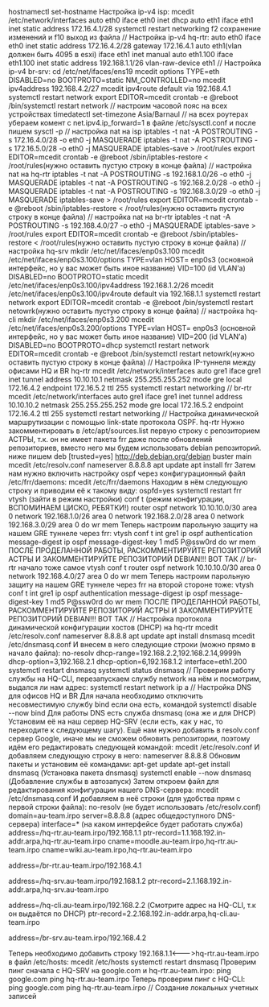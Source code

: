 hostnamectl set-hostname
Настройка ip-v4 isp:
mcedit /etc/network/interfaces
auto eth0
    iface eth0 inet dhcp
auto eth1
    iface eth1 inet static
    address 172.16.4.1/28
systemctl restart networking
f2 сохранение изменений и f10 выход из файла
//
Настройка ip-v4 hq-rtr:
auto eth0
    iface eth0 inet static
    address 172.16.4.2/28
    gateway 172.16.4.1
auto eth1(vlan должен быть 4095 в esxi)
    iface eth1 inet manual
auto eth1.100
    iface eth1.100 inet static
    address 192.168.1.1/26
    vlan-raw-device eth1
//
Настройка ip-v4 br-srv:
cd /etc/net/ifaces/ens19
mcedit options
TYPE=eth
DISABLED=no
BOOTPROTO=static
NM_CONTROLLED=no
mcedit ipv4address
192.168.4.2/27
mcedit ipv4route
default via 192.168.4.1
systemctl restart network
export EDITOR=mcedit
crontab -e
@reboot /bin/systemctl restart network
//
настроим часовой пояс на всех устройствах 
timedatectl set-timezone Asia/Barnaul
//
на всех роутерах убераем комент с net.ipv4.ip_forward=1 в файле /etc/sysctl.conf и после пишем sysctl -p
//
настройка nat на isp
iptables -t nat -A POSTROUTING -s 172.16.4.0/28 -o eth0 -j MASQUERADE
iptables -t nat -A POSTROUTING -s 172.16.5.0/28 -o eth0 -j MASQUERADE
iptables-save > /root/rules
export EDITOR=mcedit
crontab -e
@reboot /sbin/iptables-restore < /root/rules(нужно оставить пустую строку в конце файла)
//
настройка nat на hq-rtr
iptables -t nat -A POSTROUTING -s 192.168.1.0/26 -o eth0 -j MASQUERADE
iptables -t nat -A POSTROUTING -s 192.168.2.0/28 -o eth0 -j MASQUERADE
iptables -t nat -A POSTROUTING -s 192.168.3.0/29 -o eth0 -j MASQUERADE
iptables-save > /root/rules
export EDITOR=mcedit
crontab -e
@reboot /sbin/iptables-restore < /root/rules(нужно оставить пустую строку в конце файла)
//
настройка nat на br-rtr
iptables -t nat -A POSTROUTING -s 192.168.4.0/27 -o eth0 -j MASQUERADE
iptables-save > /root/rules
export EDITOR=mcedit
crontab -e
@reboot /sbin/iptables-restore < /root/rules(нужно оставить пустую строку в конце файла)
//
настройка hq-srv
mkdir /etc/net/ifaces/enp0s3.100
mcedit /etc/net/ifaces/enp0s3.100/options
TYPE=vlan
HOST= enp0s3 (основной интерфейс, но у вас может быть иное название)
VID=100 (id VLAN’а)
DISABLED=no
BOOTPROTO=static
mcedit /etc/net/ifaces/enp0s3.100/ipv4address 
192.168.1.2/26
mcedit /etc/net/ifaces/enp0s3.100/ipv4route
default via 192.168.1.1
systemctl restart network
export EDITOR=mcedit
crontab -e
@reboot /bin/systemctl restart netowrk(нужно оставить пустую строку в конце файла)
//
настройка hq-cli
mkdir /etc/net/ifaces/enp0s3.200
mcedit /etc/net/ifaces/enp0s3.200/options
TYPE=vlan
HOST= enp0s3 (основной интерфейс, но у вас может быть иное название)
VID=200 (id VLAN’а)
DISABLED=no
BOOTPROTO=dhcp
systemctl restart network
EDITOR=mcedit
crontab -e
@reboot /bin/systemctl restart netowrk(нужно оставить пустую строку в конце файла)
//
Настройка IP-туннеля между офисами HQ и BR
hq-rtr
mcedit /etc/network/interfaces
auto gre1
    iface gre1 inet tunnel
    address 10.10.10.1
    netmask 255.255.255.252
    mode gre
    local 172.16.4.2
    endpoint 172.16.5.2
    ttl 255
systemctl restart networking
//
br-rtr
mcedit /etc/network/interfaces
auto gre1
    iface gre1 inet tunnel
    address 10.10.10.2
    netmask 255.255.255.252
    mode gre
    local 172.16.5.2
    endpoint 172.16.4.2
    ttl 255
systemctl restart networking
//
Настройка динамической маршрутизации с помощью link-state протокола OSPF.
hq-rtr
Нужно закомментировать в /etc/apt/sources.list первую строку с репозиторием АСТРЫ, т.к. он не имеет пакета frr даже после обновлений репозиториев, вместо него мы будем использовать debian репозиторий.
ниже пишем deb [trusted=yes] http://deb.debian.org/debian buster main
mcedit /etc/resolv.conf
nameserver 8.8.8.8
apt update
apt install frr
Затем нам нужно включить настройку ospf через конфигурационный файл /etc/frr/daemons:
mcedit /etc/frr/daemons
Находим в нём следующую строку и приводим её к такому виду:
ospfd=yes
systemctl restart frr
vtysh (зайти в режим настройки)
conf t (режим конфигурации, ВСПОМИНАЕМ ЦИСКО, РЕБЯТКИ!)
router ospf
network 10.10.10.0/30 area 0
network 192.168.1.0/26 area 0
network 192.168.2.0/28 area 0
network 192.168.3.0/29 area 0
do wr mem
Теперь настроим парольную защиту на нашем GRE туннеле через frr:
vtysh
conf t
int gre1
ip ospf authentication message-digest
ip ospf message-digest-key 1 md5 P@ssw0rd
do wr mem
ПОСЛЕ ПРОДЕЛАННОЙ РАБОТЫ, РАСКОММЕНТИРУЙТЕ РЕПОЗИТОРИЙ АСТРЫ И ЗАКОММЕНТИРУЙТЕ РЕПОЗИТОРИЙ DEBIAN!!! ВОТ ТАК
//
br-rtr 
начало тоже самое 
vtysh
conf t 
router ospf
network 10.10.10.0/30 area 0
network 192.168.4.0/27 area 0
do wr mem
Теперь настроим парольную защиту на нашем GRE туннеле через frr на второй стороне тоже:
vtysh
conf t
int gre1
ip ospf authentication message-digest
ip ospf message-digest-key 1 md5 P@ssw0rd
do wr mem
ПОСЛЕ ПРОДЕЛАННОЙ РАБОТЫ, РАСКОММЕНТИРУЙТЕ РЕПОЗИТОРИЙ АСТРЫ И ЗАКОММЕНТИРУЙТЕ РЕПОЗИТОРИЙ DEBIAN!!! ВОТ ТАК
//
Настройка  протокола динамической конфигурации хостов (DHCP)
на hq-rtr
mcedit /etc/resolv.conf
nameserver 8.8.8.8
apt update
apt install dnsmasq
mcedit /etc/dnsmasq.conf
И внесем в него следующие строки (можно прямо в начало файла):
no-resolv
dhcp-range=192.168.2.2,192.168.2.14,9999h
dhcp-option=3,192.168.2.1
dhcp-option=6,192.168.1.2
interface=eth1.200
systemctl restart dnsmasq
systemctl status dnsmasq
//
Проверим работу службы на HQ-CLI, перезапускаем службу network на нём и посмотрим, выдался ли нам адрес:
systemctl restart network
ip a
//
Настройка DNS для офисов HQ и BR
Для начала необходимо отключить несовместимую службу bind если она есть, командой
systemctl disable --now bind
Для работы DNS есть служба dnsmasq (она же и для DHCP)
Установим её на наш сервер HQ-SRV (если есть, как у нас, то переходите к следующему шагу).
Ещё нам нужно добавить в resolv.conf сервер Google, иначе мы не сможем обновить репозитории, поэтому идём его редактировать следующей командой:
mcedit /etc/resolv.conf
И добавляем следующую строку в него:
nameserver 8.8.8.8
Обновим пакеты и установим её командами:
apt-get update
apt-get install dnsmasq (Установка пакета dnsmasq)
systemctl enable --now dnsmasq (Добавление службы в автозапуск)
Затем откроем файл для редактирования конфигурации нашего DNS-сервера:
mcedit /etc/dnsmasq.conf
И добавляем в неё строки (для удобства прям с первой строки файла):
no-resolv (не будет использовать /etc/resolv.conf)
domain=au-team.irpo
server=8.8.8.8 (адрес общедоступного DNS-сервера)
interface=* (на каком интерфейсе будет работать служба)
address=/hq-rtr.au-team.irpo/192.168.1.1
ptr-record=1.1.168.192.in-addr.arpa,hq-rtr.au-team.irpo
cname=moodle.au-team.irpo,hq-rtr.au-team.irpo
cname=wiki.au-team.irpo,hq-rtr.au-team.irpo

address=/br-rtr.au-team.irpo/192.168.4.1

address=/hq-srv.au-team.irpo/192.168.1.2
ptr-record=2.1.168.192.in-addr.arpa,hq-srv.au-team.irpo

address=/hq-cli.au-team.irpo/192.168.2.2 (Смотрите адрес на HQ-CLI, т.к он выдаётся по DHCP)
ptr-record=2.2.168.192.in-addr.arpa,hq-cli.au-team.irpo

address=/br-srv.au-team.irpo/192.168.4.2

Теперь необходимо добавить строку 192.168.1.1<--->hq-rtr.au-team.irpo в файл /etc/hosts:
mcedit /etc/hosts
systemctl restart dnsmasq
Проверим пинг сначала с HQ-SRV на google.com и hq-rtr.au-team.irpo:
ping google.com
ping hq-rtr.au-team.irpo
Теперь проверим пинг с HQ-CLI:
ping google.com
ping hq-rtr.au-team.irpo
//
Создание локальных учетных записей
